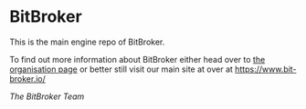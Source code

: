 # BitBroker

This is the main engine repo of BitBroker.

To find out more information about BitBroker either head over to [the organisation page](https://github.com/bit-broker) or better still visit our main site at over at https://www.bit-broker.io/

_The BitBroker Team_
